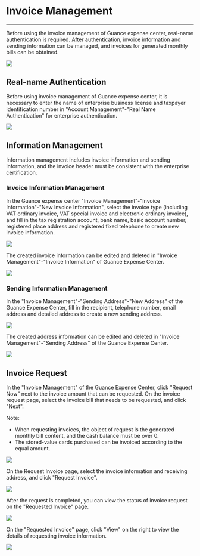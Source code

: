 # Invoice Management
---

Before using the invoice management of Guance expense center, real-name authentication is required. After authentication, invoice information and sending information can be managed, and invoices for generated monthly bills can be obtained.

![](../img/13.invoice_8.1.png)

## Real-name Authentication

Before using invoice management of Guance expense center, it is necessary to enter the name of enterprise business license and taxpayer identification number in "Account Management"-"Real Name Authentication" for enterprise authentication.

![](../img/13.invoice_2.png)

## Information Management

Information management includes invoice information and sending information, and the invoice header must be consistent with the enterprise certification.

### Invoice Information Management

In the Guance expense center "Invoice Management"-"Invoice Information"-"New Invoice Information", select the invoice type (including VAT ordinary invoice, VAT special invoice and electronic ordinary invoice), and fill in the tax registration account, bank name, basic account number, registered place address and registered fixed telephone to create new invoice information.

![](../img/13.invoice_3.png)

The created invoice information can be edited and deleted in "Invoice Management"-"Invoice Information" of Guance Expense Center.

![](../img/13.invoice_3.1.png)

### Sending Information Management

In the "Invoice Management"-"Sending Address"-"New Address" of the Guance Expense Center, fill in the recipient, telephone number, email address and detailed address to create a new sending address.

![](../img/13.invoice_4.png)

The created address information can be edited and deleted in "Invoice Management"-"Sending Address" of the Guance Expense Center.

![](../img/13.invoice_4.1.png)

## Invoice Request

In the "Invoice Management" of the Guance Expense Center, click "Request Now" next to the invoice amount that can be requested. On the invoice request page, select the invoice bill that needs to be requested, and click "Next".

Note:

- When requesting invoices, the object of request is the generated monthly bill content, and the cash balance must be over 0.
- The stored-value cards purchased can be invoiced according to the equal amount.

![](../img/13.invoice_6.png)

On the Request Invoice page, select the invoice information and receiving address, and click "Request Invoice".

![](../img/13.invoice_7.png)

After the request is completed, you can view the status of invoice request on the "Requested Invoice" page.

![](../img/13.invoice_8.png)

On the "Requested Invoice" page, click "View" on the right to view the details of requesting invoice information.

![](../img/13.invoice_9.png)



